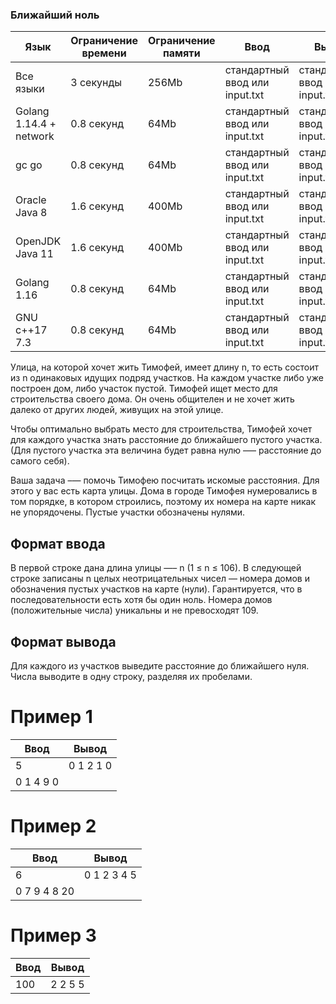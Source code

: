### Ближайший ноль

Язык  | Ограничение времени | Ограничение памяти | Ввод | Вывод
------------ | ------------- | ------------- | ------------- | -------------
Все языки | 3 секунды | 256Mb | стандартный ввод или input.txt | стандартный ввод или input.txt
Golang 1.14.4 + network | 0.8 секунд | 64Mb | стандартный ввод или input.txt | стандартный ввод или input.txt
gc go | 0.8 секунд | 64Mb | стандартный ввод или input.txt | стандартный ввод или input.txt
Oracle Java 8 | 1.6 секунд | 400Mb | стандартный ввод или input.txt | стандартный ввод или input.txt
OpenJDK Java 11 | 1.6 секунд | 400Mb | стандартный ввод или input.txt | стандартный ввод или input.txt
Golang 1.16 | 0.8 секунд | 64Mb | стандартный ввод или input.txt | стандартный ввод или input.txt
GNU c++17 7.3 | 0.8 секунд | 64Mb | стандартный ввод или input.txt | стандартный ввод или input.txt


Улица, на которой хочет жить Тимофей, имеет длину n, то есть состоит из n одинаковых идущих подряд участков. На каждом участке либо уже построен дом, либо участок пустой. Тимофей ищет место для строительства своего дома. Он очень общителен и не хочет жить далеко от других людей, живущих на этой улице.

Чтобы оптимально выбрать место для строительства, Тимофей хочет для каждого участка знать расстояние до ближайшего пустого участка. (Для пустого участка эта величина будет равна нулю –— расстояние до самого себя).

Ваша задача –— помочь Тимофею посчитать искомые расстояния. Для этого у вас есть карта улицы. Дома в городе Тимофея нумеровались в том порядке, в котором строились, поэтому их номера на карте никак не упорядочены. Пустые участки обозначены нулями.

## Формат ввода
В первой строке дана длина улицы —– n (1 ≤ n ≤ 106). В следующей строке записаны n целых неотрицательных чисел — номера домов и обозначения пустых участков на карте (нули). Гарантируется, что в последовательности есть хотя бы один ноль. Номера домов (положительные числа) уникальны и не превосходят 109.

## Формат вывода
Для каждого из участков выведите расстояние до ближайшего нуля. Числа выводите в одну строку, разделяя их пробелами.

# Пример 1
Ввод | Вывод
------------ | -------------
5 | 0 1 2 1 0
0 1 4 9 0 | 

# Пример 2
Ввод | Вывод
------------ | -------------
6 | 0 1 2 3 4 5
0 7 9 4 8 20 | 

# Пример 3
Ввод | Вывод
------------ | -------------
100 | 2 2 5 5
